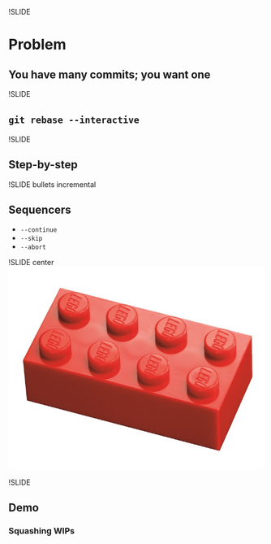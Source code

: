 !SLIDE
# Problem
## You have many commits; you want one

!SLIDE
## `git rebase --interactive`

!SLIDE
## Step-by-step

!SLIDE bullets incremental
## Sequencers

* `--continue`
* `--skip`
* `--abort`

!SLIDE center
![LEGO brick](images/ts.20120125t101709.2x4brick_red.jpg)

!SLIDE
## Demo
### Squashing WIPs
